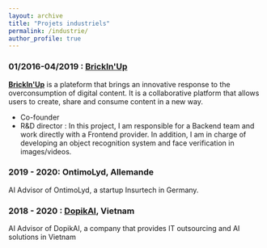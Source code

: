 ```yaml
---
layout: archive
title: "Projets industriels"
permalink: /industrie/
author_profile: true
---
```

 
<!-- ### 01/2019- : [DopikAI Lab](https://dopikai.com/)

<span style="color:blue">[**DopikAI Lab**](https://dopikai.com/)</span> est un labo de recherche spécialisée en AI appliqué.

+ Fondateur -->


### 01/2016-04/2019 : [BrickIn'Up](/administratives/101-bup/)

<span style="color:blue">[**BrickIn'Up**](/administratives/101-bup/)</span> is a plateform that brings an innovative response to the overconsumption of digital content. It is a collaborative platform that allows users to create, share and consume content in a new way.

+ Co-founder
+ R&D director : In this project, I am responsible for a Backend team and work directly with a Frontend provider. In addition, I am in charge of developing an object recognition system and face verification in images/videos.


### 2019 - 2020: OntimoLyd, Allemande

AI Advisor of OntimoLyd, a startup Insurtech in Germany. 

### 2018 - 2020 : <span style="color:blue">[DopikAI](https://dopikai.com/)</span>, Vietnam

<!-- An IT Outsourcing and AI Solution company in Vietnam -->

AI Advisor of DopikAI, a company that provides IT outsourcing and AI solutions in Vietnam
<!-- 
### 01/2018- : <span style="color:blue">[HoGuom group](http://hoguomgroup.com/)</span>, Vietnam

Ho Guom Group Joint Stock Company est spécialisée dans la fabrication et la transformation de vêtements pour l'exportation vers les principaux marchés du monde.
De plus, Ho Guom Group propose également d'autres produits et services: Immobilier, éducation, service informatique

+ Technology Advisor: J'ai participé à la construction des stratégies technologiques de l'organisation. -->
